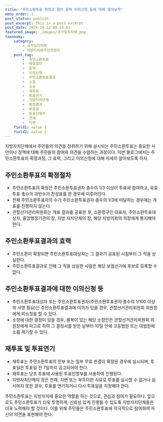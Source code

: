 ```yaml
---
title: "주민소환투표 확정과 절차 효력 이의신청 등에 대해 알아보자"
menu_order: 1
post_status: publish
post_excerpt: This is a post excerpt
post_date: 2024-10-12 00:14:01
featured_image: _images/국가및지자체.png
taxonomy:
    category:
        - 국가및지자체
        - 지방자치와주민의권리
    post_tag:
        -  주민소환투표
        -  확정절차
        -  효력
        -  이의신청
        -  주민소환투표결과
        -  소청
        -  소송
        -  재투표
        -  투표연기
        -  지방자치단체
        -  확정결과
        -  투표일
        -  투표인명부
        -  천재
        -  지변
    field1: value 1
    field2: value 2
---
```



지방자치단체에서 주민들의 의견을 청취하기 위해 실시되는 주민소환투표는 중요한 사안이나 정책에 대해 주민들의 참여와 의견을 수렴하는 과정이다. 이번 블로그에서는 주민소환투표의 확정과정, 그 효력, 그리고 이의신청에 대해 자세히 알아보도록 하자.

## 주민소환투표의 확정절차

- 주민소환투표의 확정은 주민소환투표권자 총수의 1/3 이상이 투표에 참여하고, 유효투표 총수의 과반수가 찬성표를 한 경우에 이루어진다.
- 전체 주민소환투표자의 수가 주민소환투표권자 총수의 1/3에 미달하는 경우에는 개표를 진행하지 않는다.
- 관할선거관리위원회는 개표 결과를 공표한 후, 소환청구인 대표자, 주민소환투표대상자, 중앙행정기관의 장, 지방 자치단체의 장, 해당 지방의회의 의장에게 통지해야 한다.

## 주민소환투표결과의 효력

- 주민소환이 확정되면 주민소환투표대상자는 그 결과가 공표된 시점부터 그 직을 상실한다.
- 주민소환투표결과로 인해 그 직을 상실한 사람은 해당 보궐선거에 후보로 등록할 수 없다.

## 주민소환투표결과에 대한 이의신청 등

- 주민소환투표대상자 또는 주민소환투표권자(주민소환투표권자 총수의 1/100 이상의 서명 필요)는 주민소환투표결과에 이의가 있을 경우, 관할선거관리위원회 위원장에게 피소청을 할 수 있다.
- 소청에 대한 결정이 있을 경우, 불복이 있는 해당 소청인은 관할선거관리위원회 위원장에게 피고로 하여 그 결정서를 받은 날부터 10일 안에 고등법원 또는 대법원에 소를 제기할 수 있다.

## 재투표 및 투표연기

- 재투표는 주민소환투표의 전부 또는 일부 무효 판결이 확정된 경우에 실시되며, 투표일은 투표일 전 7일까지 공고되어야 한다.
- 재투표는 당초 투표에 사용된 투표인명부를 사용하여 진행된다.
- 지방자치단체의 장은 천재, 지변 또는 부득이한 사유로 투표를 실시할 수 없거나 실시하지 못한 경우, 투표를 연기하거나 다시 투표일을 지정해야 한다.

주민소환투표는 지방자치에 중요한 역할을 하는 것으로, 관심과 참여가 필요하다. 앞으로도 주민소환투표가 더욱 투명하게, 신뢰성 있게 진행될 수 있도록 지방자치단체들은 더욱 노력해야 할 것이다. 이를 위해 주민들은 주민소환투표에 적극적으로 참여하여 자신의 의견을 표현해야 한다.
